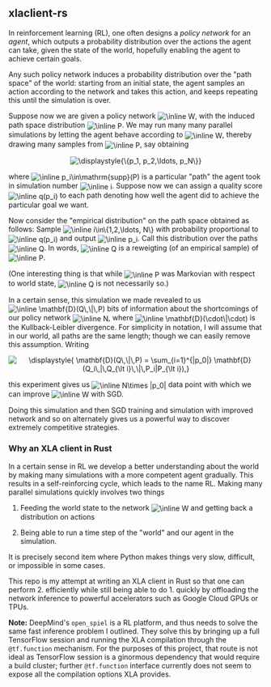 ## xlaclient-rs

In reinforcement learning (RL), one often designs a *policy network* 
for an *agent*, which outputs a probability distribution over the actions the 
agent can take, given the state of the world, hopefully enabling the agent to 
achieve certain goals.

Any such policy network induces a probability distribution over the "path space"
of the world: starting from an initial state, the agent samples an action
according to the network and takes this action, and keeps repeating this until
the simulation is over. 

Suppose now we are given a policy network <img alt="\inline W" src="https://latex.codecogs.com/png.latex?%5Cinline%20W" align="center"/>, with the induced path space
distribution <img alt="\inline P" src="https://latex.codecogs.com/png.latex?%5Cinline%20P" align="center"/>. We may run many many parallel simulations by letting the
agent behave according to <img alt="\inline W" src="https://latex.codecogs.com/png.latex?%5Cinline%20W" align="center"/>, thereby drawing many samples from <img alt="\inline P" src="https://latex.codecogs.com/png.latex?%5Cinline%20P" align="center"/>, say
obtaining

<p align=center><img alt="\displaystyle{\{p_1, p_2,\ldots, p_N\}}" src="https://latex.codecogs.com/png.latex?%5Cdisplaystyle%7B%5C%7Bp_1%2C%20p_2%2C%5Cldots%2C%20p_N%5C%7D%7D"/></p>


where <img alt="\inline p_i\in\mathrm{supp}(P)" src="https://latex.codecogs.com/png.latex?%5Cinline%20p_i%5Cin%5Cmathrm%7Bsupp%7D%28P%29" align="center"/> is a particular "path" the agent took in 
simulation number <img alt="\inline i" src="https://latex.codecogs.com/png.latex?%5Cinline%20i" align="center"/>. Suppose now we can assign a quality score <img alt="\inline q(p_i)" src="https://latex.codecogs.com/png.latex?%5Cinline%20q%28p_i%29" align="center"/> to
each path denoting how well the agent did to achieve the particular goal we
want.

Now consider the "empirical distribution" on the path space obtained as follows:
Sample <img alt="\inline i\in\{1,2,\ldots, N\}" src="https://latex.codecogs.com/png.latex?%5Cinline%20i%5Cin%5C%7B1%2C2%2C%5Cldots%2C%20N%5C%7D" align="center"/> with probability proportional to <img alt="\inline q(p_i)" src="https://latex.codecogs.com/png.latex?%5Cinline%20q%28p_i%29" align="center"/> and
output <img alt="\inline p_i" src="https://latex.codecogs.com/png.latex?%5Cinline%20p_i" align="center"/>. Call this distribution over the paths <img alt="\inline Q" src="https://latex.codecogs.com/png.latex?%5Cinline%20Q" align="center"/>. In words, <img alt="\inline Q" src="https://latex.codecogs.com/png.latex?%5Cinline%20Q" align="center"/> is a
reweigting (of an empirical sample) of <img alt="\inline P" src="https://latex.codecogs.com/png.latex?%5Cinline%20P" align="center"/>.

(One interesting thing is that while <img alt="\inline P" src="https://latex.codecogs.com/png.latex?%5Cinline%20P" align="center"/> was Markovian with respect to world
state, <img alt="\inline Q" src="https://latex.codecogs.com/png.latex?%5Cinline%20Q" align="center"/> is not necessarily so.)

In a certain sense, this simulation we made revealed to us
<img alt="\inline \mathbf{D}(Q\,\|\,P)" src="https://latex.codecogs.com/png.latex?%5Cinline%20%5Cmathbf%7BD%7D%28Q%5C%2C%5C%7C%5C%2CP%29" align="center"/> bits of information about the shortcomings of our policy
network <img alt="\inline N" src="https://latex.codecogs.com/png.latex?%5Cinline%20N" align="center"/>, where <img alt="\inline \mathbf{D}(\cdot\|\cdot)" src="https://latex.codecogs.com/png.latex?%5Cinline%20%5Cmathbf%7BD%7D%28%5Ccdot%5C%7C%5Ccdot%29" align="center"/> is the Kullback-Leibler
divergence.
For simplicity in notation, I will assume that in our world, all 
paths are the same length; though we can easily remove this assumption.
Writing

<p align=center><img alt="\displaystyle{ \mathbf{D}(Q\,\|\,P) =
    \sum_{i=1}^{|p_0|} \mathbf{D}(Q_i\,|\,Q_{\lt  i}\,\|\,P_i|P_{\lt  i}),}" src="https://latex.codecogs.com/png.latex?%5Cdisplaystyle%7B%20%5Cmathbf%7BD%7D%28Q%5C%2C%5C%7C%5C%2CP%29%20%3D%0A%20%20%20%20%5Csum_%7Bi%3D1%7D%5E%7B%7Cp_0%7C%7D%20%5Cmathbf%7BD%7D%28Q_i%5C%2C%7C%5C%2CQ_%7B%3C%20i%7D%5C%2C%5C%7C%5C%2CP_i%7CP_%7B%3C%20i%7D%29%2C%7D"/></p>


this experiment gives us <img alt="\inline N\times |p_0|" src="https://latex.codecogs.com/png.latex?%5Cinline%20N%5Ctimes%20%7Cp_0%7C" align="center"/> data point with which we can improve
<img alt="\inline W" src="https://latex.codecogs.com/png.latex?%5Cinline%20W" align="center"/> with SGD.

Doing this simulation and then SGD training and simulation with improved network
and so on alternately gives us a powerful way to discover extremely competitive
strategies.

### Why an XLA client in Rust
In a certain sense in RL we develop a better understanding about the world
by making many simulations with a more competent agent gradually. This results
in a self-reinforcing cycle, which leads to the name RL.
Making many
parallel simulations quickly involves two things

1. Feeding the world state to the network <img alt="\inline W" src="https://latex.codecogs.com/png.latex?%5Cinline%20W" align="center"/> and getting back a distribution
on actions

2. Being able to run a time step of the "world" and our agent in the simulation.

It is precisely second item where Python makes things very slow, difficult, or
impossible in some cases.

This repo is my attempt at writing an XLA client in Rust so that one can 
perform 2. efficiently while still being able to do 1. quickly by offloading the
network inference to powerful accelerators such as Google Cloud GPUs or TPUs.

**Note:** DeepMind's `open_spiel` is a RL platform, and thus needs to solve the
same fast inference problem I outlined. They solve this by bringing up a full
TensorFlow session and running the XLA compilation through the `@tf.function`
mechanism. For the purposes of this project, that route is not ideal as 
TensorFlow session is a ginormous dependency that would require a build
cluster; further `@tf.function` interface currently does not seem to expose all
the compilation options XLA provides.
